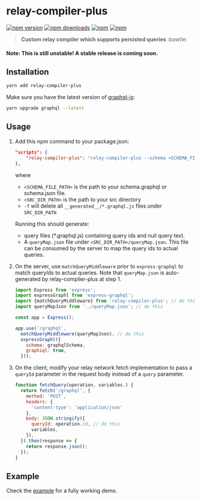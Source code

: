 # relay-compiler-plus

[![npm version](https://img.shields.io/npm/v/relay-compiler-plus.svg?style=flat-square)](https://www.npmjs.com/package/relay-compiler-plus) [![npm downloads](https://img.shields.io/npm/dm/relay-compiler-plus.svg?style=flat-square)](https://www.npmjs.com/package/relay-compiler-plus) [![npm](https://img.shields.io/npm/dt/relay-compiler-plus.svg?style=flat-square)](https://www.npmjs.com/package/relay-compiler-plus) [![npm](https://img.shields.io/npm/l/relay-compiler-plus.svg?style=flat-square)](https://www.npmjs.com/package/relay-compiler-plus)

> **Custom relay compiler which supports persisted queries** :bowtie:

#### Note: This is still unstable! A stable release is coming soon.

## Installation
```bash
yarn add relay-compiler-plus
```

Make sure you have the latest version of [graphql-js](https://github.com/graphql/graphql-js):
```bash
yarn upgrade graphql --latest  
```

## Usage
1. Add this npm command to your package.json:

    ```json
    "scripts": {
        "relay-compiler-plus": "relay-compiler-plus --schema <SCHEMA_FILE_PATH> --src <SRC_DIR_PATH> -f",
    },
    ```

    where 
    * `<SCHEMA_FILE_PATH>` is the path to your schema.graphql or schema.json file.
    * `<SRC_DIR_PATH>` is the path to your src directory
    * `-f` will delete all `__generated__/*.graphql.js` files under `SRC_DIR_PATH`

    Running this should generate:
    * query files (*.graphql.js) containing query ids and null query text.
    * A `queryMap.json` file under `<SRC_DIR_PATH>/queryMap.json`.
    This file can be consumed by the server to map the query ids to actual queries.

2. On the server, use `matchQueryMiddleware` prior to `express-graphql` to match queryIds to actual queries. Note 
    that `queryMap.json` is auto-generated by relay-compiler-plus at step 1.

    ```javascript
    import Express from 'express';
    import expressGraphl from 'express-graphql';
    import {matchQueryMiddleware} from 'relay-compiler-plus'; // do this
    import queryMapJson from '../queryMap.json'; // do this

    const app = Express();

    app.use('/graphql',
      matchQueryMiddleware(queryMapJson), // do this
      expressGraphl({
        schema: graphqlSchema,
        graphiql: true,
      }));
    ```

3. On the client, modify your relay network fetch implementation to pass a `queryId` parameter in the
 request body instead of a `query` parameter.

    ```javascript
    function fetchQuery(operation, variables,) {
      return fetch('/graphql', {
        method: 'POST',
        headers: {
          'content-type': 'application/json'
        },
        body: JSON.stringify({
          queryId: operation.id, // do this
          variables,
        }),
      }).then(response => {
        return response.json();
      });
    }
    ```

## Example
Check the [example](https://github.com/yusinto/relay-compiler-plus/tree/master/example)
for a fully working demo.

